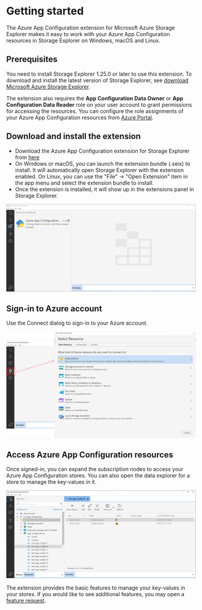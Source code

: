 # Getting started

The Azure App Configuration extension for Microsoft Azure Storage Explorer makes it easy to work with your Azure App Configuration resources in Storage Explorer on Windows, macOS and Linux.

## Prerequisites

You need to install Storage Explorer 1.25.0 or later to use this extension. To download and install the latest version of Storage Explorer, see [download Microsoft Azure Storage Explorer](https://azure.microsoft.com/features/storage-explorer/).

The extension also requires the **App Configuration Data Owner** or **App Configuration Data Reader** role on your user account to grant permissions for accessing the resources. You can configure the role assignments of your Azure App Configuration resources from [Azure Portal](https://portal.azure.com).

## Download and install the extension

- Download the Azure App Configuration extension for Storage Explorer from [here](https://127.0.0.1)
- On Windows or macOS, you can launch the extension bundle (.seix) to install. It will automatically open Storage Explorer with the extension enabled. On Linux, you can use the "File" → "Open Extension" item in the app menu and select the extension bundle to install.
- Once the extension is installed, it will show up in the extensions panel in Storage Explorer.

![Installed extension](./images/InsatlledExtension.PNG)

## Sign-in to Azure account

Use the Connect dialog to sign-in to your Azure account.

![Sign-in Dialog](./images/SignInCombined.png)

## Access Azure App Configuration resources

Once signed-in, you can expand the subscription nodes to access your Azure App Configuration stores. You can also open the data explorer for a store to manage the key-values in it.

![Extension tree explorer](./images/ExtensionTreeExplorer.PNG)

The extension provides the basic features to manage your key-values in your stores. If you would like to see additional features, you may open a [feature request](https://github.com/microsoft/azure-app-configuration-se-extension/issues).
